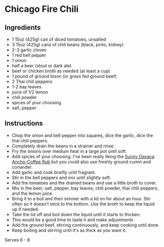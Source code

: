 Chicago Fire Chili
==================

Ingredients
-----------
- 1 15oz (425g) can of diced tomatoes, unsalted
- 3 15oz (425g) cans of chili beans (black, pinto, kidney)
- 2-3 garlic cloves
- 1 red bell pepper
- 1 onion
- half a beer (stout or dark ale)
- beef or chicken broth as needed (at least a cup)
- 1 pound of ground bison (or grass fed ground beef)
- 2 Thai chili peppers
- 1-2 bay leaves
- juice of 1/2 lemon
- chili powder
- spices of your choosing
- salt, pepper

Instructions
------------
- Chop the onion and bell pepper into squares, dice the garlic, dice the thai chili peppers.
- Completely drain the beans in a strainer and rinse.
- Fry the onions over medium heat in a large pot until soft.
- Add spices of your choosing. I've been really liking the
  [Sunny Oaxaca Ancho-Coffee Rub](http://www.thespicehouse.com/spices/sunny-oaxaca-salt-free-ancho-coffee-rub)
  but you could also use freshly ground cumin and coriander.
- Add garlic and cook briefly until fragrant.
- Stir in the bell peppers and mix until slightly soft.
- Add the tomatoes and the drained beans and use a little broth to cover.
- Mix in the beer, salt, pepper, bay leaves, chili powder, thai chili peppers, and the lemon juice.
- Bring it to a boil and then simmer with a lid on for about an hour. Stir often
  so it doesn't stick to the bottom. Use the broth to keep the liquid up if
  needed.
- Take the lid off and boil down the liquid until it starts to thicken.
- This would be a good time to taste it and make adjustments
- Add the ground beef, stirring continuously, and keep cooking until done.
- Keep boiling and stirring until it's as thick as you want it.

Serves 6 - 8
